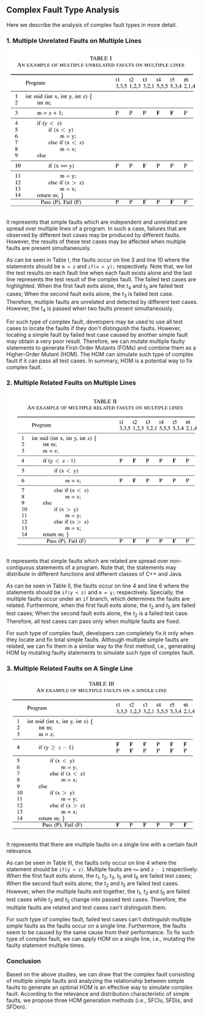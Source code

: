 ## Complex Fault Type Analysis

Here we describe the analysis of complex fault types in more detail.

### 1. Multiple Unrelated Faults on Multiple Lines

![image](https://github.com/yzzupgo/FL/blob/main/CFTA/img/Table%20I.png)

It represents that simple faults which are independent and unrelated are spread over multiple lines of a program. In such a case, failures that are observed by different test cases may be produced by different faults. However,  the results of these test cases may be affected when multiple faults are present simultaneously.

As can be seen in Table I, the faults occur on line 3 and line 10 where the statements should be ```m = z``` and ```if(x > y);``` respectively. Note that, we list the test results on each fault line when each fault exists alone and the last line represents the test result of the complex fault. The failed test cases are highlighted. When the first fault exits alone, the $t_4$ and $t_5$ are failed test cases; When the second fault exits alone, the $t_3$ is failed test case. Therefore, multiple faults are unrelated and detected by different test cases. However, the $t_4$ is passed when two faults present simultaneously.

For such type of complex fault, developers may be used to use all test cases to locate the faults if they don't distinguish the faults. However, locating a simple fault by failed test case caused by another simple fault may obtain a very poor result. Therefore, we can mutate multiple faulty statements to generate First-Order Mutants (FOMs) and combine them as a Higher-Order Mutant (HOM). The HOM can simulate such type of complex fault if it can pass all test cases. In summary, HOM is a potential way to fix complex fault. 

### 2. Multiple Related Faults on Multiple Lines

![image](https://github.com/yzzupgo/FL/blob/main/CFTA/img/Table%20II.png)

It represents that simple faults which are related are spread over non-contiguous statements of a program. Note that, the statements may distribute in different functions and different classes of C++ and Java.

As can be seen in Table II, the faults occur on line 4 and line 6 where the statements should be ```if(y < z)``` and ```m = y;``` respectively. Specially, the multiple faults occur under an ```if``` branch, which determines the faults are related. Furthermore, when the first fault exits alone, the $t_2$ and $t_5$ are failed test cases; When the second fault exits alone, the $t_2$ is a failed test case. Therefore, all test cases can pass only when multiple faults are fixed.

For such type of complex fault, developers can completely fix it only when they locate and fix total simple faults. Although multiple simple faults are related, we can fix them in a similar way to the first method, i.e., generating HOM by mutating faulty statements to simulate such type of complex fault.

### 3. Multiple Related Faults on A Single Line

![image](https://github.com/yzzupgo/FL/blob/main/CFTA/img/Table%20III.png)

It represents that there are multiple faults on a single line with a certain fault relevance.

As can be seen in Table III, the faults only occur on line 4 where the statement should be ```if(y < z)```. Multiple faults are ```<=``` and ```z - 1``` respectively. When the first fault exits alone, the $t_1$, $t_2$, $t_3$, $t_5$ and $t_6$ are failed test cases; When the second fault exits alone, the $t_2$ and $t_5$ are failed test cases. However, when the multiple faults exit together, the $t_1$, $t_3$ and $t_6$ are failed test cases while $t_2$ and $t_5$ change into passed test cases. Therefore, the multiple faults are related and test cases can't distinguish them.

For such type of complex fault, failed test cases can't distinguish multiple simple faults as the faults occur on a single line. Furthermore, the faults seem to be caused by the same cause from their performance. To fix such type of complex fault, we can apply HOM on a single line, i.e., mutating the faulty statement multiple times.


### Conclusion

Based on the above studies, we can draw that the complex fault consisting of multiple simple faults and analyzing the relationship between simple faults to generate an optimal HOM is an effective way to simulate complex fault. According to the relevance and distribution characteristic of simple faults, we propose three HOM generation methods (i.e., SFClu, SFDis, and SFDen).
